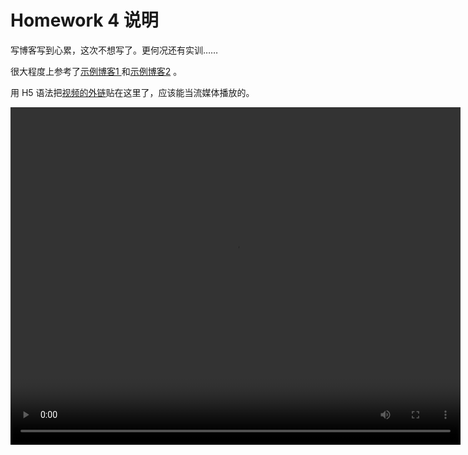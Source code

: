 # Homework 4 说明

写博客写到心累，这次不想写了。更何况还有实训……

很大程度上参考了[示例博客1 ](https://blog.csdn.net/x2_yt/article/details/66969242) 和[示例博客2](https://blog.csdn.net/c486c/article/details/79952255) 。

用 H5 语法把[视频的外链](http://ovi1rdu1p.bkt.clouddn.com/unity-hw4.mp4)贴在这里了，应该能当流媒体播放的。

<video src="http://ovi1rdu1p.bkt.clouddn.com/unity-hw4.mp4" width="720" height="540" controls="controls">
Your browser does not support the video tag.
</video>